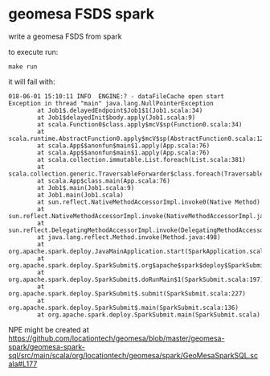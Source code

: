 # geomesa FSDS spark

write a geomesa FSDS from spark

to execute run:
```
make run
```

it will fail with:
```
018-06-01 15:10:11 INFO  ENGINE:? - dataFileCache open start
Exception in thread "main" java.lang.NullPointerException
        at Job1$.delayedEndpoint$Job1$1(Job1.scala:34)
        at Job1$delayedInit$body.apply(Job1.scala:9)
        at scala.Function0$class.apply$mcV$sp(Function0.scala:34)
        at scala.runtime.AbstractFunction0.apply$mcV$sp(AbstractFunction0.scala:12)
        at scala.App$$anonfun$main$1.apply(App.scala:76)
        at scala.App$$anonfun$main$1.apply(App.scala:76)
        at scala.collection.immutable.List.foreach(List.scala:381)
        at scala.collection.generic.TraversableForwarder$class.foreach(TraversableForwarder.scala:35)
        at scala.App$class.main(App.scala:76)
        at Job1$.main(Job1.scala:9)
        at Job1.main(Job1.scala)
        at sun.reflect.NativeMethodAccessorImpl.invoke0(Native Method)
        at sun.reflect.NativeMethodAccessorImpl.invoke(NativeMethodAccessorImpl.java:62)
        at sun.reflect.DelegatingMethodAccessorImpl.invoke(DelegatingMethodAccessorImpl.java:43)
        at java.lang.reflect.Method.invoke(Method.java:498)
        at org.apache.spark.deploy.JavaMainApplication.start(SparkApplication.scala:52)
        at org.apache.spark.deploy.SparkSubmit$.org$apache$spark$deploy$SparkSubmit$$runMain(SparkSubmit.scala:879)
        at org.apache.spark.deploy.SparkSubmit$.doRunMain$1(SparkSubmit.scala:197)
        at org.apache.spark.deploy.SparkSubmit$.submit(SparkSubmit.scala:227)
        at org.apache.spark.deploy.SparkSubmit$.main(SparkSubmit.scala:136)
        at org.apache.spark.deploy.SparkSubmit.main(SparkSubmit.scala)

```
NPE might be created at https://github.com/locationtech/geomesa/blob/master/geomesa-spark/geomesa-spark-sql/src/main/scala/org/locationtech/geomesa/spark/GeoMesaSparkSQL.scala#L177